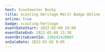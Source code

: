 ```yaml
---
host: Scoutmaster Bucky
title: Scouting Heritage Merit Badge Online
online: true
badge: scouting-heritage
eventDateStart: 2022-02-09 18:00
eventDateEnd: 2022-02-09 21:30
eventBriteEventId: 220242420007
onSaleDate: 2022-01-02 0:05
---
```

